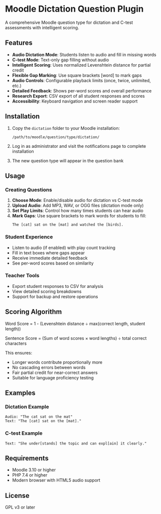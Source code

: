 # Moodle Dictation Question Plugin

A comprehensive Moodle question type for dictation and C-test assessments with intelligent scoring.

## Features

- **Audio Dictation Mode**: Students listen to audio and fill in missing words
- **C-test Mode**: Text-only gap filling without audio
- **Intelligent Scoring**: Uses normalized Levenshtein distance for partial credit
- **Flexible Gap Marking**: Use square brackets [word] to mark gaps
- **Audio Controls**: Configurable playback limits (once, twice, unlimited, etc.)
- **Detailed Feedback**: Shows per-word scores and overall performance
- **Research Export**: CSV export of all student responses and scores
- **Accessibility**: Keyboard navigation and screen reader support

## Installation

1. Copy the `dictation` folder to your Moodle installation:
   ```
   /path/to/moodle/question/type/dictation/
   ```

2. Log in as administrator and visit the notifications page to complete installation

3. The new question type will appear in the question bank

## Usage

### Creating Questions

1. **Choose Mode**: Enable/disable audio for dictation vs C-test mode
2. **Upload Audio**: Add MP3, WAV, or OGG files (dictation mode only)
3. **Set Play Limits**: Control how many times students can hear audio
4. **Mark Gaps**: Use square brackets to mark words for students to fill:
   ```
   The [cat] sat on the [mat] and watched the [birds].
   ```

### Student Experience

- Listen to audio (if enabled) with play count tracking
- Fill in text boxes where gaps appear
- Receive immediate detailed feedback
- See per-word scores based on similarity

### Teacher Tools

- Export student responses to CSV for analysis
- View detailed scoring breakdowns
- Support for backup and restore operations

## Scoring Algorithm

Word Score = 1 - (Levenshtein distance ÷ max(correct length, student length))

Sentence Score = (Sum of word scores × word lengths) ÷ total correct characters

This ensures:
- Longer words contribute proportionally more
- No cascading errors between words  
- Fair partial credit for near-correct answers
- Suitable for language proficiency testing

## Examples

### Dictation Example
```
Audio: "The cat sat on the mat"
Text: "The [cat] sat on the [mat]."
```

### C-test Example  
```
Text: "She under[stands] the topic and can expl[ain] it clearly."
```

## Requirements

- Moodle 3.10 or higher
- PHP 7.4 or higher
- Modern browser with HTML5 audio support

## License

GPL v3 or later
